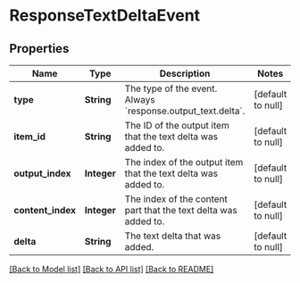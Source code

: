 # ResponseTextDeltaEvent
## Properties

| Name | Type | Description | Notes |
|------------ | ------------- | ------------- | -------------|
| **type** | **String** | The type of the event. Always &#x60;response.output_text.delta&#x60;.  | [default to null] |
| **item\_id** | **String** | The ID of the output item that the text delta was added to.  | [default to null] |
| **output\_index** | **Integer** | The index of the output item that the text delta was added to.  | [default to null] |
| **content\_index** | **Integer** | The index of the content part that the text delta was added to.  | [default to null] |
| **delta** | **String** | The text delta that was added.  | [default to null] |

[[Back to Model list]](../README.md#documentation-for-models) [[Back to API list]](../README.md#documentation-for-api-endpoints) [[Back to README]](../README.md)

